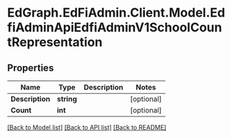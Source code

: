 # EdGraph.EdFiAdmin.Client.Model.EdfiAdminApiEdfiAdminV1SchoolCountRepresentation

## Properties

Name | Type | Description | Notes
------------ | ------------- | ------------- | -------------
**Description** | **string** |  | [optional] 
**Count** | **int** |  | [optional] 

[[Back to Model list]](../README.md#documentation-for-models) [[Back to API list]](../README.md#documentation-for-api-endpoints) [[Back to README]](../README.md)

